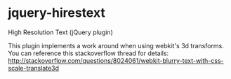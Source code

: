 jquery-hirestext
================

High Resolution Text (jQuery plugin)

This plugin implements a work around when using webkit's 3d transforms.  You can reference this stackoverflow thread for details: http://stackoverflow.com/questions/8024061/webkit-blurry-text-with-css-scale-translate3d

